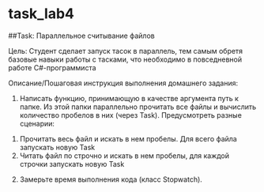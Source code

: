 # task_lab4
##Task: Параллельное считывание файлов

Цель:
Студент сделает запуск тасок в параллель, тем самым обретя базовые навыки работы с тасками, что необходимо в повседневной работе C#-программиста


Описание/Пошаговая инструкция выполнения домашнего задания:

1. Написать функцию, принимающую в качестве аргумента путь к папке. Из этой папки параллельно прочитать все файлы и вычислить количество пробелов в них (через Task).
Предусмотреть разные сценарии:
1) Прочитать весь файл и искать в нем пробелы. Для всего файла запускать новую Task
2) Читать файл по строчно и искать в нем пробелы, для каждой строчки запускать новую Task

2. Замерьте время выполнения кода (класс Stopwatch).

